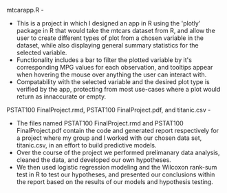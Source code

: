 mtcarapp.R - 
  * This is a project in which I designed an app in R using the 'plotly' package in R that would take the mtcars dataset from 
    R, and allow the user to create different types of plot from a chosen variable in the dataset, while also displaying 
    general summary statistics for the selected variable.
  * Functionality includes a bar to filter the plotted variable by it's corresponding MPG values for each 
    observation, and tooltips appear when hovering the mouse over anything the user can interact with.
  * Compatability with the selected variable and the desired plot type is verified by the app, protecting from most use-cases 
    where a plot would return as innaccurate or empty.

PSTAT100 FinalProject.rmd, PSTAT100 FinalProject.pdf, and titanic.csv -
  * The files named PSTAT100 FinalProject.rmd and PSTAT100 FinalProject.pdf contain the code and generated report 
    respectively for a project where my group and I worked with our chosen data set, titanic.csv, in an effort to build 
    predictive models.  
  * Over the course of the project we performed prelimanary data analysis, cleaned the data, and developed our own 
    hypotheses. 
  * We then used logistic regression modeling and the Wilcoxon rank-sum test in R to test our hypotheses, and presented our 
    conclusions within the report based on the results of our models and hypothesis testing.  

